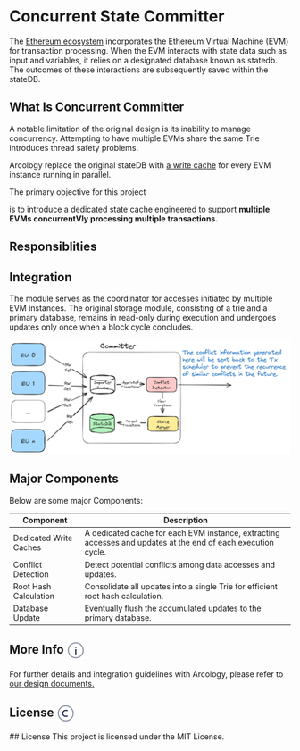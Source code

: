 # Concurrent State Committer
The [Ethereum ecosystem](https://github.com/ethereum) incorporates the Ethereum Virtual Machine (EVM) for transaction processing. When the EVM interacts with state data such as input and variables, it relies on a designated database known as statedb. The outcomes of these interactions are subsequently saved within the stateDB.

## What Is Concurrent Committer

A notable limitation of the original design is its inability to manage concurrency. Attempting to have multiple EVMs share the same Trie introduces thread safety problems.

Arcology replace the original stateDB with [a write cache]() for every EVM instance running in parallel. 

The primary objective for this project 

is to introduce a dedicated state cache engineered to support **multiple EVMs concurrentVly processing multiple transactions.**


## Responsiblities


##  Integration
 The module serves as the coordinator for accesses initiated by multiple EVM instances. The original storage module, consisting of a trie and a primary database, remains in read-only during execution and undergoes updates only once when a block cycle concludes. 

<p align="center">
  <img src="./img/committer.png" alt="committer">
</p>


##  Major Components

Below are some major Components:

| Component                   | Description                                                                   |
|---------------------------|-------------------------------------------------------------------------------|
| Dedicated Write Caches    | A dedicated cache for each EVM instance, extracting accesses and updates at the end of each execution cycle. |
| Conflict Detection        | Detect potential conflicts among data accesses and updates.                    |
| Root Hash Calculation     | Consolidate all updates into a single Trie for efficient root hash calculation. |
| Database Update           | Eventually flush the accumulated updates to the primary database.              |

<h2> More Info  <img align="center" height="32" src="./img/info.svg">  </h2>

For further details and integration guidelines with Arcology, please refer to [our design documents.](https://doc.arcology.network/arcology-concurrency-control/evm-integration)


<h2> License  <img align="center" height="32" src="./img/copyright.svg">  </h2>
## License
This project is licensed under the MIT License.